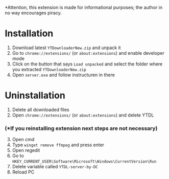 *Attention, this extension is made for informational purposes; the author in no way encourages piracy.

# Installation
1. Download latest `YTDownloaderNew.zip` and unpack it
2. Go to `chrome://extensions/` (or `about:extensions`) and enable developer mode
3. Click on the button that says `Load unpacked` and select the folder where you extracted `YTDownloaderNew.zip`
4. Open `server.exe` and follow instructuren in there

# Uninstallation
1. Delete all downloaded files
2. Open `chrome://extensions/` (or `about:extensions`) and delete YTDL

### (*If you reinstalling extension next steps are not necessary)

3. Open cmd
4. Type `winget remove ffmpeg` and press enter
5. Open regedit
6. Go to `HKEY_CURRENT_USER\Software\Microsoft\Windows\CurrentVersion\Run`
7. Delete variable called `YTDL-server-by-DC`
8. Reload PC
